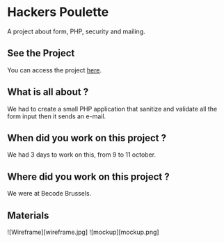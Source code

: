 # Hackers Poulette
A project about form, PHP, security and mailing.

## See the Project
You can access the project [here](http://nassimkoceir.be/poulette/).

## What is all about ?
We had to create a small PHP application that sanitize and validate all the form input then it sends an e-mail.  

## When did you work on this project ?
We had 3 days to work on this, from 9 to 11 october.

## Where did you work on this project ?
We were at Becode Brussels.

## Materials
![Wireframe][wireframe.jpg]
![mockup][mockup.png]
